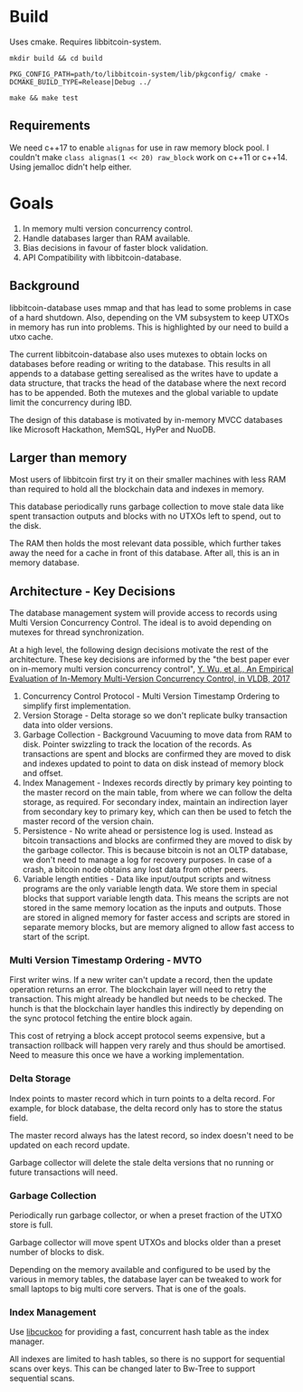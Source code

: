 # Build

Uses cmake. Requires libbitcoin-system.

`mkdir build && cd build`

`PKG_CONFIG_PATH=path/to/libbitcoin-system/lib/pkgconfig/ cmake -DCMAKE_BUILD_TYPE=Release|Debug ../`

`make && make test`

## Requirements

We need c++17 to enable `alignas` for use in raw memory block pool. I
couldn't make `class alignas(1 << 20) raw_block` work on c++11 or
c++14. Using jemalloc didn't help either.

# Goals

1. In memory multi version concurrency control.
2. Handle databases larger than RAM available.
3. Bias decisions in favour of faster block validation.
4. API Compatibility with libbitcoin-database.

## Background

libbitcoin-database uses mmap and that has lead to some problems in
case of a hard shutdown. Also, depending on the VM subsystem to keep
UTXOs in memory has run into problems. This is highlighted by our need
to build a utxo cache.

The current libbitcoin-database also uses mutexes to obtain locks on
databases before reading or writing to the database. This results in
all appends to a database getting serealised as the writes have to
update a data structure, that tracks the head of the database where
the next record has to be appended. Both the mutexes and the global
variable to update limit the concurrency during IBD.

The design of this database is motivated by in-memory MVCC databases
like Microsoft Hackathon, MemSQL, HyPer and NuoDB.

## Larger than memory

Most users of libbitcoin first try it on their smaller machines with
less RAM than required to hold all the blockchain data and indexes in
memory.

This database periodically runs garbage collection to move stale data
like spent transaction outputs and blocks with no UTXOs left to spend,
out to the disk.

The RAM then holds the most relevant data possible, which further
takes away the need for a cache in front of this database. After all,
this is an in memory database.

## Architecture - Key Decisions

The database management system will provide access to records using
Multi Version Concurrency Control. The ideal is to avoid depending on
mutexes for thread synchronization.

At a high level, the following design decisions motivate the rest of
the architecture. These key decisions are informed by the "the best
paper ever on in-memory multi version concurrency control", [Y. Wu, et
al., An Empirical Evaluation of In-Memory Multi-Version Concurrency
Control, in VLDB,
2017](https://15721.courses.cs.cmu.edu/spring2020/papers/03-mvcc1/wu-vldb2017.pdf)

1. Concurrency Control Protocol - Multi Version Timestamp Ordering to
   simplify first implementation.
1. Version Storage - Delta storage so we don't replicate bulky
   transaction data into older versions.
2. Garbage Collection - Background Vacuuming to move data from RAM to
   disk. Pointer swizzling to track the location of the records. As
   transactions are spent and blocks are confirmed they are moved to
   disk and indexes updated to point to data on disk instead of memory
   block and offset.
3. Index Management - Indexes records directly by primary key pointing
   to the master record on the main table, from where we can follow
   the delta storage, as required. For secondary index, maintain an
   indirection layer from secondary key to primary key, which can then
   be used to fetch the master record of the version chain.
4. Persistence - No write ahead or persistence log is used. Instead as
   bitcoin transactions and blocks are confirmed they are moved to
   disk by the garbage collector. This is because bitcoin is not an
   OLTP database, we don't need to manage a log for recovery
   purposes. In case of a crash, a bitcoin node obtains any lost data
   from other peers.
5. Variable length entities - Data like input/output scripts and
   witness programs are the only variable length data. We store them
   in special blocks that support variable length data. This means the
   scripts are not stored in the same memory location as the inputs
   and outputs. Those are stored in aligned memory for faster access
   and scripts are stored in separate memory blocks, but are memory
   aligned to allow fast access to start of the script.

### Multi Version Timestamp Ordering - MVTO

First writer wins. If a new writer can't update a record, then the
update operation returns an error. The blockchain layer will need to
retry the transaction. This might already be handled but needs to be
checked. The hunch is that the blockchain layer handles this
indirectly by depending on the sync protocol fetching the entire block
again.

This cost of retrying a block accept protocol seems expensive, but a
transaction rollback will happen very rarely and thus should be
amortised. Need to measure this once we have a working implementation.

### Delta Storage

Index points to master record which in turn points to a delta
record. For example, for block database, the delta record only has to
store the status field.

The master record always has the latest record, so index doesn't need
to be updated on each record update.

Garbage collector will delete the stale delta versions that no running or
future transactions will need.

### Garbage Collection

Periodically run garbage collector, or when a preset fraction of the
UTXO store is full.

Garbage collector will move spent UTXOs and blocks older than a preset
number of blocks to disk.

Depending on the memory available and configured to be used by the
various in memory tables, the database layer can be tweaked to work
for small laptops to big multi core servers. That is one of the goals.

### Index Management

Use [libcuckoo](https://github.com/efficient/libcuckoo) for providing
a fast, concurrent hash table as the index manager.

All indexes are limited to hash tables, so there is no support for
sequential scans over keys. This can be changed later to Bw-Tree to
support sequential scans.
